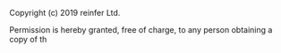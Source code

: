 Copyright (c) 2019 reinfer Ltd.

Permission is hereby granted, free of charge, to any person obtaining a copy
of th